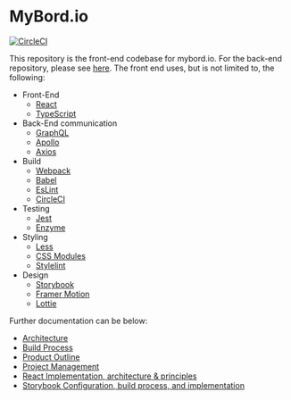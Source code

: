 # MyBord.io

[![CircleCI](https://circleci.com/gh/jimmy-e/mybord.svg?style=svg)](https://circleci.com/gh/jimmy-e/mybord)

This repository is the front-end codebase for mybord.io. For the back-end repository, please see
[here](https://github.com/jimmy-e/mybord-server). The front end uses, but is not limited to,
the following:

  * Front-End
    * [React](https://reactjs.org)
    * [TypeScript](https://www.typescriptlang.org)
  * Back-End communication
    * [GraphQL](https://graphql.org/)
    * [Apollo](https://www.apollographql.com/)
    * [Axios](https://github.com/axios/axios)
  * Build  
    * [Webpack](https://webpack.js.org)
    * [Babel](https://babeljs.io)
    * [EsLint](https://eslint.org)
    * [CircleCI](https://circleci.com)
  * Testing  
    * [Jest](https://jestjs.io)
    * [Enzyme](https://airbnb.io/enzyme/)
  * Styling
    * [Less](http://lesscss.org/)
    * [CSS Modules](https://github.com/css-modules/css-modules)
    * [Stylelint](https://stylelint.io/)
  * Design
    * [Storybook](https://storybook.js.org)
    * [Framer Motion](https://www.framer.com/motion/)
    * [Lottie](https://airbnb.io/lottie/#/)

Further documentation can be below:

  * [Architecture](https://github.com/jimmy-e/mybord/tree/master/docs/architecture.md)
  * [Build Process](https://github.com/jimmy-e/mybord/tree/master/docs/build.md)
  * [Product Outline](https://github.com/jimmy-e/mybord/tree/master/docs/productOutline.md)
  * [Project Management](https://github.com/jimmy-e/mybord/tree/master/docs/projectManagement.md)
  * [React Implementation, architecture & principles](https://github.com/jimmy-e/mybord/tree/master/docs/react.md)
  * [Storybook Configuration, build process, and implementation](https://github.com/jimmy-e/mybord/tree/master/docs/react.md)
